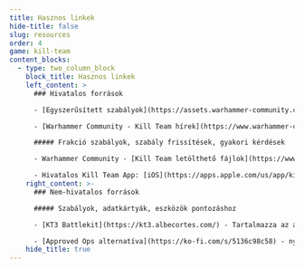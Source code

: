 ```yaml
---
title: Hasznos linkek
hide-title: false
slug: resources
order: 4
game: kill-team
content_blocks:
  - type: two_column_block
    block_title: Hasznos linkek
    left_content: >
      ### Hivatalos források

      - [Egyszerűsített szabályok](https://assets.warhammer-community.com/eng_jul25_kt_lite_rules-jmjv4hdamy-qlsqxdf83p.pdf) - Jó kiindulási pont a játékhoz. Ez egy egyszerűsített verzió, nem a teljes szabályrendszer.

      - [Warhammer Community - Kill Team hírek](https://www.warhammer-community.com/en-gb/setting/kill-team/) - legújabb hírek, bejelentések és frissítések a Kill Team világából

      ##### Frakció szabályok, szabály frissítések, gyakori kérdések

      - Warhammer Community - [Kill Team letölthető fájlok](https://www.warhammer-community.com/en-gb/downloads/kill-team/)

      - Hivatalos Kill Team App: [iOS](https://apps.apple.com/us/app/kill-team-the-app/id6479447973), [Android](https://play.google.com/store/apps/details?id=com.gamesworkshop.kt3&gl=UK)
    right_content: >-
      ### Nem-hivatalos források

      ##### Szabályok, adatkártyák, eszközök pontozáshoz

      - [KT3 Battlekit](https://kt3.albecortes.com/) - Tartalmazza az általános szabályokat, csapatszabályokat, pontszámkövetőt és még sok mást. Készítette **Alberto Cortes Villena**.

      - [Approved Ops alternatíva](https://ko-fi.com/s/5136c98c58) - nyomtatható Crit Ops, Tac Ops, Kill Op Chart, Universal Equipment **Dovahkruz**-tól. Használd ezt a [felszerelés frissítést](https://drive.google.com/file/d/1NiEIa16WcMGShihDOi_0QYzFA4ON4ZHY/view) a legújabb 2025 Q1 szabályoknak való megfeleléshez!
    hide_title: true
---
```

